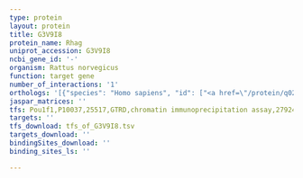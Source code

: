 ```yaml
---
type: protein
layout: protein
title: G3V9I8
protein_name: Rhag
uniprot_accession: G3V9I8
ncbi_gene_id: '-'
organism: Rattus norvegicus
function: target gene
number_of_interactions: '1'
orthologs: '[{"species": "Homo sapiens", "id": ["<a href=\"/protein/q02094\">Q02094</a>"]}, {"species": "Danio rerio", "id": ["<a href=\"/protein/q5tyn0\">Q5TYN0</a>"]}, {"species": "Mus musculus", "id": ["<a href=\"/protein/q9qut0\">Q9QUT0</a>"]}, {"species": "Caenorhabditis elegans", "id": ["<a href=\"/protein/q22947\">Q22947</a>"]}, {"species": "Drosophila melanogaster", "id": ["Q9V3T3"]}]'
jaspar_matrices: ''
tfs: Pou1f1,P10037,25517,GTRD,chromatin immunoprecipitation assay,27924024%5Buid%5D,No
targets: ''
tfs_download: tfs_of_G3V9I8.tsv
targets_download: ''
bindingSites_download: ''
binding_sites_ls: ''

---
```

